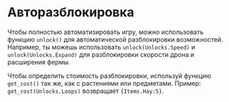 # Авторазблокировка
Чтобы полностью автоматизировать игру, можно использовать функцию `unlock()` для автоматической разблокировки возможностей.
Например, ты можешь использовать `unlock(Unlocks.Speed)` и `unlock(Unlocks.Expand)` для разблокировки скорости дрона и расширения фермы.

Чтобы определить стоимость разблокировки, используй функцию `get_cost()` так же, как с растениями или предметами.
Пример:
`get_cost(Unlocks.Loops)`
возвращает `{Items.Hay:5}`.
